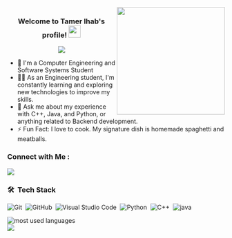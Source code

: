 
<img width="250" align="right" src="https://c.tenor.com/_DOBjnGspYAAAAAM/code-coding.gif">

<h3 align="center">
  Welcome to Tamer Ihab's profile!
  <img src="https://media.giphy.com/media/hvRJCLFzcasrR4ia7z/giphy.gif" width="28">
</h3>

<!-- Typing SVG by DenverCoder1 - https://github.com/DenverCoder1/readme-typing-svg -->
<p align="center">
  <a href="https://github.com/DenverCoder1/readme-typing-svg"><img src="https://readme-typing-svg.herokuapp.com/?lines=Software%20Engineering%20UnderGraduate;Always%20learning%20new%20things&font=Fira%20Code&center=true&width=460&height=45&color=f75c7e&vCenter=true&size=22"></a>
</p> 

- 🏢 I'm a Computer Engineering and Software Systems Student
- 👨‍💻 As an Engineering student, I'm constantly learning and exploring new technologies to improve my skills.
- 💬 Ask me about my experience with C++, Java, and Python, or anything related to Backend development.
- ⚡ Fun Fact: I love to cook. My signature dish is homemade spaghetti and meatballs.

### Connect with Me :

<a href="https://www.linkedin.com/in/tamer-ihab/" target="_blank"><img src="https://img.shields.io/badge/-Tamer%20Ihab-0077B5?style=for-the-badge&logo=Linkedin&logoColor=white"/></a>

### 🛠 &nbsp;Tech Stack
![Git](https://img.shields.io/badge/-Git-05122A?style=flat&logo=git)&nbsp;
![GitHub](https://img.shields.io/badge/-GitHub-05122A?style=flat&logo=github)&nbsp;
![Visual Studio Code](https://img.shields.io/badge/-Visual%20Studio%20Code-05122A?style=flat&logo=visual-studio-code&logoColor=007ACC)&nbsp;
![Python](https://img.shields.io/badge/-Python%20-05122A?style=flat&logo=python)&nbsp;
![C++](https://img.shields.io/badge/-C++-05122A?style=flat&logo=c%2B%2B&logoColor=007ACC)&nbsp;
![java](https://img.shields.io/badge/-Java%20-05122A?style=flat&logo=openjdk)&nbsp;




<img align="left" src="https://github-readme-stats.vercel.app/api/top-langs?username=TamerIhab&show_icons=true&locale=en&layout=compact&theme=radical" alt="most used languages" />
<br>
<a href="https://komarev.com/ghpvc/?username=TamerIhab&style=for-the-badge">
    <img src="https://komarev.com/ghpvc/?username=TamerIhab&style=for-the-badge">
</a>
